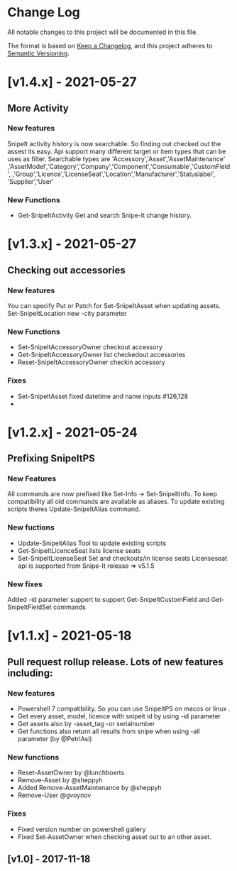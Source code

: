 # Change Log

All notable changes to this project will be documented in this file.

The format is based on [Keep a Changelog](http://keepachangelog.com/),
and this project adheres to [Semantic Versioning](http://semver.org/).

# [v1.4.x] - 2021-05-27

## More Activity

### New features
SnipeIt activity history is now searchable. So finding out checked out the
assest its easy. Api support many different target or item types that can
be uses as filter. Searchable types are 'Accessory','Asset','AssetMaintenance'
,'AssetModel','Category','Company','Component','Consumable','CustomField',
,'Group','Licence','LicenseSeat','Location','Manufacturer','Statuslabel',
'Supplier','User'


### New Functions
- Get-SnipeItActivity Get and search Snipe-It change history.


# [v1.3.x] - 2021-05-27

## Checking out accessories

### New features
You can specify Put or Patch for  Set-SnipeItAsset when updating assets.
Set-SnipeItLocation new -city parameter

### New Functions
- Set-SnipeItAccessoryOwner checkout accessory
- Get-SnipeItAccessoryOwner list checkedout accessories
- Reset-SnipeItAccessoryOwner checkin accessory

### Fixes
- Set-SnipeItAsset fixed datetime and name inputs #126,128
-

# [v1.2.x] - 2021-05-24

## Prefixing SnipeItPS

### New Features
All commands are now prefixed like Set-Info -> Set-SnipeItInfo.
To keep compatibility all old commands are available as aliases.
To update existing scripts theres Update-SnipeItAlias command.

### New fuctions
- Update-SnipeitAlias Tool to update existing scripts
- Get-SnipeItLicenceSeat lists license seats
- Set-SnipeItLicenseSeat Set and checkouts/in license seats
Licenseseat api is supported from Snipe-It release => v5.1.5

### New fixes
Added -id parameter support to support Get-SnipeItCustomField and
Get-SnipeItFieldSet commands

# [v1.1.x] - 2021-05-18

## Pull request rollup release. Lots of new features including:

### New features
- Powershell 7 compatibility. So you can use SnipeItPS on macos or linux .
- Get every asset, model, licence with snipeit id by using -id parameter
- Get assets also by -asset_tag -or serialnumber
- Get functions also return all results from snipe when using -all parameter (by @PetriAsi)

### New functions
- Reset-AssetOwner by @lunchboxrts
- Remove-Asset by @sheppyh
- Added Remove-AssetMaintenance by @sheppyh
- Remove-User @gvoynov

### Fixes
- Fixed version number on powershell gallery
- Fixed Set-AssetOwner when checking asset out to an other asset.

## [v1.0] - 2017-11-18
